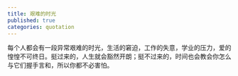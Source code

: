 ```yaml
---
title: 艰难的时光
published: true
categories: quotation
---
```


每个人都会有一段异常艰难的时光，生活的窘迫，工作的失意，学业的压力，爱的惶惶不可终日。挺过来的，人生就会豁然开朗；挺不过来的，时间也会教会你怎么与它们握手言和，所以你都不必害怕。